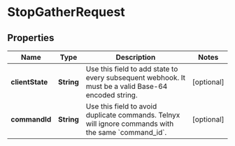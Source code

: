 

# StopGatherRequest

## Properties

Name | Type | Description | Notes
------------ | ------------- | ------------- | -------------
**clientState** | **String** | Use this field to add state to every subsequent webhook. It must be a valid Base-64 encoded string. |  [optional]
**commandId** | **String** | Use this field to avoid duplicate commands. Telnyx will ignore commands with the same &#x60;command_id&#x60;. |  [optional]



